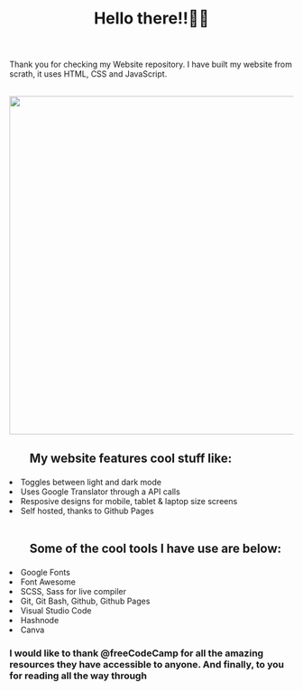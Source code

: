 <header>
<h1>Hello there!!👋👋</h1> </header>


<p>Thank you for checking my Website repository. I have built my website from scrath, it uses HTML, CSS and JavaScript.</p><br>
<div align=center>
<img src="https://github.com/ErikaPabon/ErikaPabon.github.io/blob/main/img/Website.gif" width=600 /> </div>
  
  <h2> <ul>My website features cool stuff like:</h2>
    <li> Toggles between light and dark mode</li>
    <li> Uses Google Translator through a API calls</li>
    <li> Resposive designs for mobile, tablet & laptop size screens</li>
    <li> Self hosted, thanks to Github Pages</li>
    </ul>
    <br>
    <div></div>

<h2> <ul>Some of the cool tools I have use are below:</h2>
  
  <li>Google Fonts</li>
  <li>Font Awesome</li>
  <li>SCSS, Sass for live compiler</li>
  <li>Git, Git Bash, Github, Github Pages</li>
  <li>Visual Studio Code</li>
  <li>Hashnode</li>
  <li>Canva</li>
  
  </ul>
  <div></div>
  
  <h3>I would like to thank @freeCodeCamp for all the amazing resources they have accessible to anyone. And finally, to you for reading all the way through</h3>
